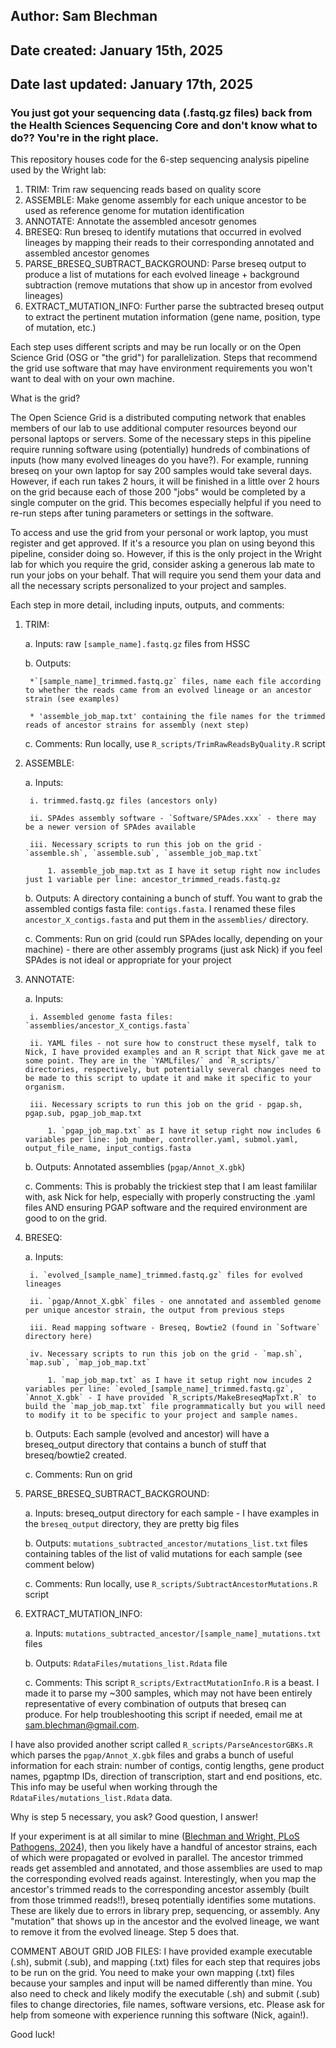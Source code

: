 ## Author: Sam Blechman
## Date created: January 15th, 2025
## Date last updated: January 17th, 2025

### You just got your sequencing data (.fastq.gz files) back from the Health Sciences Sequencing Core and don't know what to do?? You're in the right place.

This repository houses code for the 6-step sequencing analysis pipeline used by the Wright lab:
1. TRIM: Trim raw sequencing reads based on quality score
2. ASSEMBLE: Make genome assembly for each unique ancestor to be used as reference genome for mutation identification
3. ANNOTATE: Annotate the assembled ancesotr genomes
4. BRESEQ: Run breseq to identify mutations that occurred in evolved lineages by mapping their reads to their corresponding annotated and assembled ancestor genomes
5. PARSE_BRESEQ_SUBTRACT_BACKGROUND: Parse breseq output to produce a list of mutations for each evolved lineage + background subtraction (remove mutations that show up in ancestor from evolved lineages)
6. EXTRACT_MUTATION_INFO: Further parse the subtracted breseq output to extract the pertinent mutation information (gene name, position, type of mutation, etc.)

Each step uses different scripts and may be run locally or on the Open Science Grid (OSG or "the grid") for parallelization. Steps that recommend the grid use software that may have environment requirements you won't want to deal with on your own machine.

What is the grid?

The Open Science Grid is a distributed computing network that enables members of our lab to use additional computer resources beyond our personal laptops or servers. Some of the necessary steps in this pipeline require running software using (potentially) hundreds of combinations of inputs (how many evolved lineages do you have?). For example, running breseq on your own laptop for say 200 samples would take several days. However, if each run takes 2 hours, it will be finished in a little over 2 hours on the grid because each of those 200 "jobs" would be completed by a single computer on the grid. This becomes especially helpful if you need to re-run steps after tuning parameters or settings in the software.

To access and use the grid from your personal or work laptop, you must register and get approved. If it's a resource you plan on using beyond this pipeline, consider doing so. However, if this is the only project in the Wright lab for which you require the grid, consider asking a generous lab mate to run your jobs on your behalf. That will require you send them your data and all the necessary scripts personalized to your project and samples.

Each step in more detail, including inputs, outputs, and comments:
1. TRIM:

	a. Inputs: raw `[sample_name].fastq.gz` files from HSSC

	b. Outputs: 

		*`[sample_name]_trimmed.fastq.gz` files, name each file according to whether the reads came from an evolved lineage or an ancestor strain (see examples)
		
		* 'assemble_job_map.txt' containing the file names for the trimmed reads of ancestor strains for assembly (next step)
	
	c. Comments: Run locally, use `R_scripts/TrimRawReadsByQuality.R` script

2. ASSEMBLE:
	
	a. Inputs:
	
		i. trimmed.fastq.gz files (ancestors only)
	
		ii. SPAdes assembly software - `Software/SPAdes.xxx` - there may be a newer version of SPAdes available
	
		iii. Necessary scripts to run this job on the grid - `assemble.sh`, `assemble.sub`, `assemble_job_map.txt`
	
			1. assemble_job_map.txt as I have it setup right now includes just 1 variable per line: ancestor_trimmed_reads.fastq.gz
	
	b. Outputs: A directory containing a bunch of stuff. You want to grab the assembled contigs fasta file: `contigs.fasta`. I renamed these files `ancestor_X_contigs.fasta` and put them in the `assemblies/` directory.
	
	c. Comments: Run on grid (could run SPAdes locally, depending on your machine) - there are other assembly programs (just ask Nick) if you feel SPAdes is not ideal or appropriate for your project

3. ANNOTATE:
	
	a. Inputs:
	
		i. Assembled genome fasta files: `assemblies/ancestor_X_contigs.fasta`
	
		ii. YAML files - not sure how to construct these myself, talk to Nick, I have provided examples and an R script that Nick gave me at some point. They are in the `YAMLfiles/` and `R_scripts/` directories, respectively, but potentially several changes need to be made to this script to update it and make it specific to your organism.
	
		iii. Necessary scripts to run this job on the grid - pgap.sh, pgap.sub, pgap_job_map.txt
	
			1. `pgap_job_map.txt` as I have it setup right now includes 6 variables per line: job_number, controller.yaml, submol.yaml, output_file_name, input_contigs.fasta
	
	b. Outputs: Annotated assemblies (`pgap/Annot_X.gbk`)
	
	c. Comments: This is probably the trickiest step that I am least famililar with, ask Nick for help, especially with properly constructing the .yaml files AND ensuring PGAP software and the required environment are good to on the grid.

4. BRESEQ:
	
	a. Inputs: 
	
		i. `evolved_[sample_name]_trimmed.fastq.gz` files for evolved lineages
	
		ii. `pgap/Annot_X.gbk` files - one annotated and assembled genome per unique ancestor strain, the output from previous steps
	
		iii. Read mapping software - Breseq, Bowtie2 (found in `Software` directory here)
	
		iv. Necessary scripts to run this job on the grid - `map.sh`, `map.sub`, `map_job_map.txt`
	
			1. `map_job_map.txt` as I have it setup right now incudes 2 variables per line: `evoled_[sample_name]_trimmed.fastq.gz`, `Annot_X.gbk` - I have provided `R_scripts/MakeBreseqMapTxt.R` to build the `map_job_map.txt` file programmatically but you will need to modify it to be specific to your project and sample names.
	
	b. Outputs: Each sample (evolved and ancestor) will have a breseq_output directory that contains a bunch of stuff that breseq/bowtie2 created.
	
	c. Comments: Run on grid

5. PARSE_BRESEQ_SUBTRACT_BACKGROUND:
	
	a. Inputs: breseq_output directory for each sample - I have examples in the `breseq_output` directory, they are pretty big files
	
	b. Outputs: `mutations_subtracted_ancestor/mutations_list.txt` files containing tables of the list of valid mutations for each sample (see comment below)
	
	c. Comments: Run locally, use `R_scripts/SubtractAncestorMutations.R` script

6. EXTRACT_MUTATION_INFO:
	
	a. Inputs: `mutations_subtracted_ancestor/[sample_name]_mutations.txt` files
	
	b. Outputs: `RdataFiles/mutations_list.Rdata` file
	
	c. Comments: This script `R_scripts/ExtractMutationInfo.R` is a beast. I made it to parse my ~300 samples, which may not have been entirely representative of every combination of outputs that breseq can produce. For help troubleshooting this script if needed, email me at sam.blechman@gmail.com.


I have also provided another script called `R_scripts/ParseAncestorGBKs.R` which parses the `pgap/Annot_X.gbk` files and grabs a bunch of useful information for each strain: number of contigs, contig lengths, gene product names, pgaptmp IDs, direction of transcription, start and end positions, etc. This info may be useful when working through the `RdataFiles/mutations_list.Rdata` data.


Why is step 5 necessary, you ask? Good question, I answer!

If your experiment is at all similar to mine ([Blechman and Wright, PLoS Pathogens, 2024](https://doi.org/10.1371/journal.ppat.1012422)), then you likely have a handful of ancestor strains, each of which were propagated or evolved in parallel. The ancestor trimmed reads get assembled and annotated, and those assemblies are used to map the corresponding evolved reads against. Interestingly, when you map the ancestor's trimmed reads to the corresponding ancestor assembly (built from those trimmed reads!!), breseq potentially identifies some mutations. These are likely due to errors in library prep, sequencing, or assembly. Any "mutation" that shows up in the ancestor and the evolved lineage, we want to remove it from the evolved lineage. Step 5 does that.


COMMENT ABOUT GRID JOB FILES:
I have provided example executable (.sh), submit (.sub), and mapping (.txt) files for each step that requires jobs to be run on the grid. You need to make your own mapping (.txt) files because your samples and input will be named differently than mine. You also need to check and likely modify the executable (.sh) and submit (.sub) files to change directories, file names, software versions, etc. Please ask for help from someone with experience running this software (Nick, again!).

Good luck!